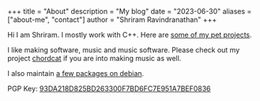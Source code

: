 +++
title = "About"
description = "My blog"
date = "2023-06-30"
aliases = ["about-me", "contact"]
author = "Shriram Ravindranathan"
+++

Hi I am Shriram. I mostly work with C++. Here are [some of my pet projects](https://github.com/shriramters).

I like making software, music and music software. Please check out my project [chordcat](https://github.com/shriramters/chordcat) if you are into making music as well.

I also maintain [a few packages on debian](https://qa.debian.org/developer.php?login=s20n%40ters.dev). 

PGP Key: [93DA218D825BD263300F7BD6FC7E951A7BEF0836](https://keys.openpgp.org/vks/v1/by-fingerprint/93DA218D825BD263300F7BD6FC7E951A7BEF0836)

